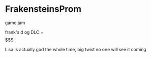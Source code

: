 # FrakensteinsProm
game jam



frank's d og DLC = $$$$$$$

Lisa is actually god the whole time, big twist no one will see it coming